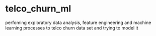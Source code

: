 # telco_churn_ml
perfoming exploratory data analysis, feature engineering and machine learning processes to telco churn data set and trying to model it
